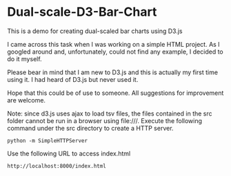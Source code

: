 Dual-scale-D3-Bar-Chart
========================

This is a demo for creating dual-scaled bar charts using D3.js

I came across this task when I was working on a simple HTML project. As I googled around and, unfortunately, could not find any example, I decided to do it myself.

Please bear in mind that I am new to D3.js and this is actually my first time using it. I had heard of D3.js but never used it.

Hope that this could be of use to someone. All suggestions for improvement are welcome.

Note: since d3.js uses ajax to load tsv files, the files contained in the src folder cannot be run in a browser using file:///. Execute the following command under the src directory to create a HTTP server.

    python -m SimpleHTTPServer

Use the following URL to access index.html

    http://localhost:8000/index.html
